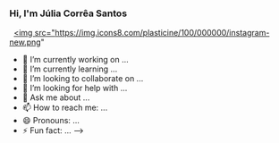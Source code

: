 ### Hi, I'm Júlia Corrêa Santos

&nbsp; <a href="https://www.instagram.com/jucorrea2005/" target="_blank" rel="noopener noreferrer"><img src="https://img.icons8.com/plasticine/100/000000/instagram-new.png" 
- 🔭 I’m currently working on ...
- 🌱 I’m currently learning ...
- 👯 I’m looking to collaborate on ...
- 🤔 I’m looking for help with ...
- 💬 Ask me about ...
- 📫 How to reach me: ...
- 😄 Pronouns: ...
- ⚡ Fun fact: ...
-->
